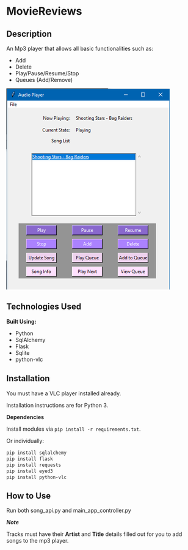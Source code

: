 # MovieReviews
## Description
An Mp3 player that allows all basic functionalities such as:
- Add
- Delete
- Play/Pause/Resume/Stop
- Queues (Add/Remove)

![Alt text](./gui.png?raw=true "Mp3 Player GUI")

## Technologies Used

**Built Using:**
- Python
- SqlAlchemy
- Flask
- Sqlite
- python-vlc


## Installation

You must have a VLC player installed already.

Installation instructions are for Python 3.

**Dependencies**

Install modules via `pip install -r requirements.txt`.

Or individually: 

```
pip install sqlalchemy
pip install flask
pip install requests
pip install eyed3
pip install python-vlc
```

## How to Use

Run both song_api.py and main_app_controller.py

**_Note_**

Tracks must have their **Artist** and **Title** details filled out for you to add songs to the mp3 player.
